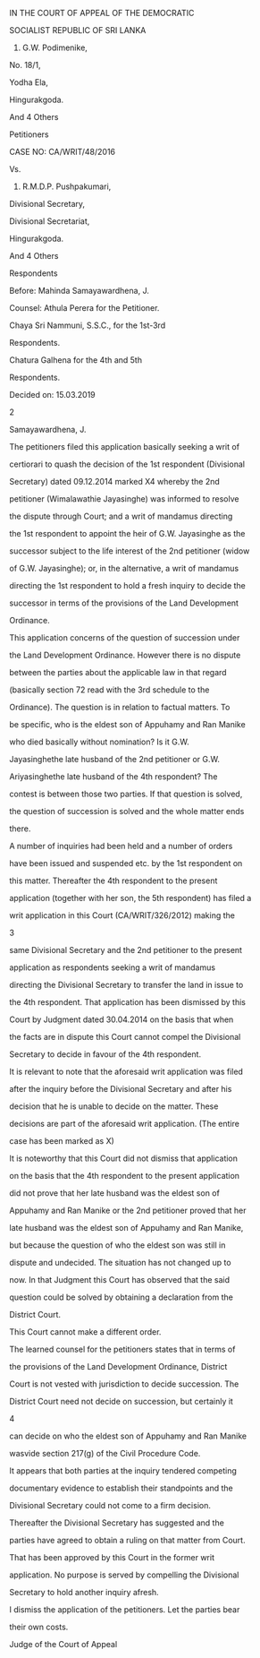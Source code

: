 IN THE COURT OF APPEAL OF THE DEMOCRATIC

SOCIALIST REPUBLIC OF SRI LANKA

1. G.W. Podimenike,

No. 18/1,

Yodha Ela,

Hingurakgoda.

And 4 Others

Petitioners

CASE NO: CA/WRIT/48/2016

Vs.

1. R.M.D.P. Pushpakumari,

Divisional Secretary,

Divisional Secretariat,

Hingurakgoda.

And 4 Others

Respondents

Before: Mahinda Samayawardhena, J.

Counsel: Athula Perera for the Petitioner.

Chaya Sri Nammuni, S.S.C., for the 1st-3rd

Respondents.

Chatura Galhena for the 4th and 5th

Respondents.

Decided on: 15.03.2019

2

Samayawardhena, J.

The petitioners filed this application basically seeking a writ of

certiorari to quash the decision of the 1st respondent (Divisional

Secretary) dated 09.12.2014 marked X4 whereby the 2nd

petitioner (Wimalawathie Jayasinghe) was informed to resolve

the dispute through Court; and a writ of mandamus directing

the 1st respondent to appoint the heir of G.W. Jayasinghe as the

successor subject to the life interest of the 2nd petitioner (widow

of G.W. Jayasinghe); or, in the alternative, a writ of mandamus

directing the 1st respondent to hold a fresh inquiry to decide the

successor in terms of the provisions of the Land Development

Ordinance.

This application concerns of the question of succession under

the Land Development Ordinance. However there is no dispute

between the parties about the applicable law in that regard

(basically section 72 read with the 3rd schedule to the

Ordinance). The question is in relation to factual matters. To

be specific, who is the eldest son of Appuhamy and Ran Manike

who died basically without nomination? Is it G.W.

Jayasinghethe late husband of the 2nd petitioner or G.W.

Ariyasinghethe late husband of the 4th respondent? The

contest is between those two parties. If that question is solved,

the question of succession is solved and the whole matter ends

there.

A number of inquiries had been held and a number of orders

have been issued and suspended etc. by the 1st respondent on

this matter. Thereafter the 4th respondent to the present

application (together with her son, the 5th respondent) has filed a

writ application in this Court (CA/WRIT/326/2012) making the

3

same Divisional Secretary and the 2nd petitioner to the present

application as respondents seeking a writ of mandamus

directing the Divisional Secretary to transfer the land in issue to

the 4th respondent. That application has been dismissed by this

Court by Judgment dated 30.04.2014 on the basis that when

the facts are in dispute this Court cannot compel the Divisional

Secretary to decide in favour of the 4th respondent.

It is relevant to note that the aforesaid writ application was filed

after the inquiry before the Divisional Secretary and after his

decision that he is unable to decide on the matter. These

decisions are part of the aforesaid writ application. (The entire

case has been marked as X)

It is noteworthy that this Court did not dismiss that application

on the basis that the 4th respondent to the present application

did not prove that her late husband was the eldest son of

Appuhamy and Ran Manike or the 2nd petitioner proved that her

late husband was the eldest son of Appuhamy and Ran Manike,

but because the question of who the eldest son was still in

dispute and undecided. The situation has not changed up to

now. In that Judgment this Court has observed that the said

question could be solved by obtaining a declaration from the

District Court.

This Court cannot make a different order.

The learned counsel for the petitioners states that in terms of

the provisions of the Land Development Ordinance, District

Court is not vested with jurisdiction to decide succession. The

District Court need not decide on succession, but certainly it

4

can decide on who the eldest son of Appuhamy and Ran Manike

wasvide section 217(g) of the Civil Procedure Code.

It appears that both parties at the inquiry tendered competing

documentary evidence to establish their standpoints and the

Divisional Secretary could not come to a firm decision.

Thereafter the Divisional Secretary has suggested and the

parties have agreed to obtain a ruling on that matter from Court.

That has been approved by this Court in the former writ

application. No purpose is served by compelling the Divisional

Secretary to hold another inquiry afresh.

I dismiss the application of the petitioners. Let the parties bear

their own costs.

Judge of the Court of Appeal